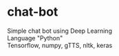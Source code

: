 # chat-bot
Simple chat bot using Deep Learning<br> 
Language "Python"<br>Tensorflow, numpy, gTTS, nltk, keras
